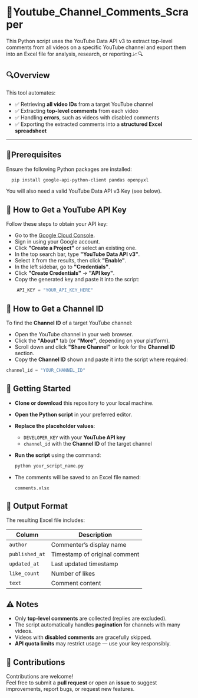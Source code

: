 
# 🔴Youtube_Channel_Comments_Scraper

This Python script uses the YouTube Data API v3 to extract top-level comments from all videos on a specific YouTube channel and export them into an Excel file for analysis, research, or reporting.📈🔍


## 🔍Overview
This tool automates:
- ✅ Retrieving **all video IDs** from a target YouTube channel  
- ✅ Extracting **top-level comments** from each video  
- ✅ Handling **errors**, such as videos with disabled comments  
- ✅ Exporting the extracted comments into a **structured Excel spreadsheet**

---
## 🧰Prerequisites

Ensure the following Python packages are installed:

```bash
  pip install google-api-python-client pandas openpyxl
```
You will also need a valid YouTube Data API v3 Key (see below).
## 🔑 How to Get a YouTube API Key

Follow these steps to obtain your API key:

- Go to the [Google Cloud Console](https://console.cloud.google.com/welcome?_gl=1*1w9bddn*_up*MQ..&gclid=CjwKCAjwk43ABhBIEiwAvvMEB1gqEhMdWtocaqjwTSqRT9dl1wPbxVQ1KtGI9a-g9K2eMP4IC-jKhBoCagkQAvD_BwE&gclsrc=aw.ds&project=magnetic-quasar-457317-f3).
- Sign in using your Google account.
- Click **"Create a Project"** or select an existing one.
- In the top search bar, type **"YouTube Data API v3"**.
- Select it from the results, then click **"Enable"**.
- In the left sidebar, go to **"Credentials"**.
- Click **"Create Credentials"** → **"API key"**.
- Copy the generated key and paste it into the script:

```python
    API_KEY = "YOUR_API_KEY_HERE"
```

## 🎯 How to Get a Channel ID

To find the **Channel ID** of a target YouTube channel:

- Open the YouTube channel in your web browser.
- Click the **"About"** tab (or **"More"**, depending on your platform).
- Scroll down and click **"Share Channel"** or look for the **Channel ID** section.
- Copy the **Channel ID** shown and paste it into the script where required:

```python
channel_id = "YOUR_CHANNEL_ID"
```


## 🚀 Getting Started

- **Clone or download** this repository to your local machine.

- **Open the Python script** in your preferred editor.

- **Replace the placeholder values**:
   - `DEVELOPER_KEY` with your **YouTube API key**
   - `channel_id` with the **Channel ID** of the target channel

- **Run the script** using the command:

    ```bash
    python your_script_name.py
    ```

- The comments will be saved to an Excel file named:

    ```
    comments.xlsx
    ```


## 📁 Output Format

The resulting Excel file includes:

| Column         | Description                          |
|----------------|--------------------------------------|
| `author`       | Commenter’s display name             |
| `published_at` | Timestamp of original comment        |
| `updated_at`   | Last updated timestamp               |
| `like_count`   | Number of likes                      |
| `text`         | Comment content                      |


## ⚠️ Notes

- Only **top-level comments** are collected (replies are excluded).
- The script automatically handles **pagination** for channels with many videos.
- Videos with **disabled comments** are gracefully skipped.
- **API quota limits** may restrict usage — use your key responsibly.


## 🤝 Contributions

Contributions are welcome!  
Feel free to submit a **pull request** or open an **issue** to suggest improvements, report bugs, or request new features.
